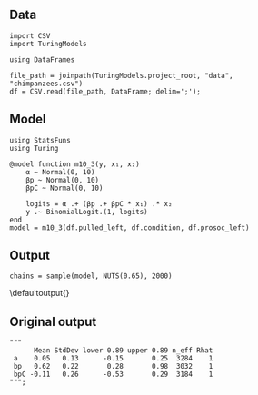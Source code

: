 <!--This file was generated, do not modify it.-->
## Data

```julia:ex1
import CSV
import TuringModels

using DataFrames

file_path = joinpath(TuringModels.project_root, "data", "chimpanzees.csv")
df = CSV.read(file_path, DataFrame; delim=';');
```

## Model

```julia:ex2
using StatsFuns
using Turing

@model function m10_3(y, x₁, x₂)
    α ~ Normal(0, 10)
    βp ~ Normal(0, 10)
    βpC ~ Normal(0, 10)

    logits = α .+ (βp .+ βpC * x₁) .* x₂
    y .~ BinomialLogit.(1, logits)
end
model = m10_3(df.pulled_left, df.condition, df.prosoc_left)
```

## Output

```julia:ex3
chains = sample(model, NUTS(0.65), 2000)
```

\defaultoutput{}

## Original output

```julia:ex4
"""
      Mean StdDev lower 0.89 upper 0.89 n_eff Rhat
 a    0.05   0.13      -0.15       0.25  3284    1
 bp   0.62   0.22       0.28       0.98  3032    1
 bpC -0.11   0.26      -0.53       0.29  3184    1
""";
```

